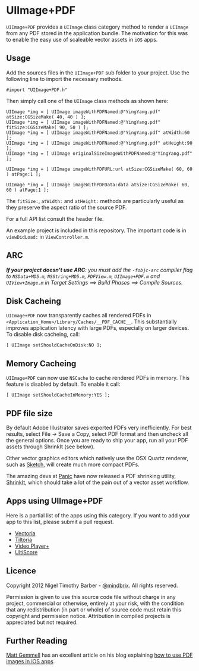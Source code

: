 UIImage+PDF
===========

`UIImage+PDF` provides a `UIImage` class category method to render a `UIImage` from any PDF stored in the application bundle. The motivation for this was to enable the easy use of scaleable vector assets in `iOS` apps.


Usage
-----

Add the sources files in the `UIImage+PDF` sub folder to your project. Use the following line to import the necessary methods.

	#import "UIImage+PDF.h"
	
Then simply call one of the `UIImage` class methods as shown here:

	UIImage *img = [ UIImage imageWithPDFNamed:@"YingYang.pdf" atSize:CGSizeMake( 40, 40 ) ];
	UIImage *img = [ UIImage imageWithPDFNamed:@"YingYang.pdf" fitSize:CGSizeMake( 90, 50 ) ];
	UIImage *img = [ UIImage imageWithPDFNamed:@"YingYang.pdf" atWidth:60 ];
	UIImage *img = [ UIImage imageWithPDFNamed:@"YingYang.pdf" atHeight:90 ];
	UIImage *img = [ UIImage originalSizeImageWithPDFNamed:@"YingYang.pdf" ];
	
	UIImage *img = [ UIImage imageWithPDFURL:url atSize:CGSizeMake( 60, 60 ) atPage:1 ];
	
	UIImage *img = [ UIImage imageWithPDFData:data atSize:CGSizeMake( 60, 60 ) atPage:1 ];


The `fitSize:`, `atWidth:` and `atHeight:` methods are particularly useful as they preserve the aspect ratio of the source PDF.

For a full API list consult the header file.

An example project is included in this repository. The important code is in `viewDidLoad:` in `ViewController.m`.


ARC
---

_**If your project doesn't use ARC**: you must add the `-fobjc-arc` compiler flag to `NSData+MD5.m`, `NSString+MD5.m`, `PDFView.m`, `UIImage+PDF.m` and `UIView+Image.m` in Target Settings ==> Build Phases ==> Compile Sources._


Disk Cacheing 
--------------

`UIImage+PDF` now transparently caches all rendered PDFs in `<Application_Home>/Library/Caches/__PDF_CACHE__`. This substantially improves application latency with large PDFs, especially on larger devices. To disable disk cacheing, call:

	[ UIImage setShouldCacheOnDisk:NO ];
	

Memory Cacheing 
--------------

`UIImage+PDF` can now use `NSCache` to cache rendered PDFs in memory. This feature is disabled by default. To enable it call:

	[ UIImage setShouldCacheInMemory:YES ];



PDF file size
-------------

By default Adobe Illustrator saves exported PDFs very inefficiently. For best results, select File -> Save a Copy, select PDF format and then uncheck all the general options. Once you are ready to ship your app, run all your PDF assets through ShrinkIt (see below).

Other vector graphics editors which natively use the OSX Quartz renderer, such as [Sketch](http://www.bohemiancoding.com/sketch/), will create much more compact PDFs.

The amazing devs at [Panic](http://www.panic.com/) have now released a PDF shrinking utility, [ShrinkIt](http://www.panic.com/blog/2010/02/shrinkit-1-0/), which should take a lot of the pain out of a vector asset workflow.


Apps using UIImage+PDF
----------------------

Here is a partial list of the apps using this category. If you want to add your app to this list, please submit a pull request.

* [Vectoria](http://vectoria.co.uk)
* [Tiltoria](https://itunes.apple.com/gb/app/tiltoria/id460391221?mt=8)
* [Video Player+](https://itunes.apple.com/gb/app/video-player+/id575932926?mt=8)
* [UltiScore](http://johnstewart.com/ios/ultiscore)


Licence
-------

Copyright 2012 Nigel Timothy Barber - [@mindbrix](http://twitter.com/mindbrix). All rights reserved.

Permission is given to use this source code file without charge in any project, commercial or otherwise, entirely at your risk, with the condition that any redistribution (in part or whole) of source code must retain this copyright and permission notice. Attribution in compiled projects is appreciated but not required.


Further Reading
---------------

[Matt Gemmell](http://twitter.com/mattgemmell) has an excellent article on his blog explaining [how to use PDF images in iOS apps](http://mattgemmell.com/2012/02/10/using-pdf-images-in-ios-apps/).
